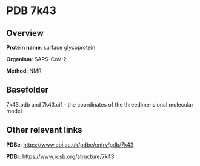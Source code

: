 # PDB 7k43

## Overview

**Protein name**: surface glycoprotein

**Organism**: SARS-CoV-2

**Method**: NMR



## Basefolder

7k43.pdb and 7k43.cif - the coordinates of the threedimensional molecular model



## Other relevant links 
**PDBe**:  https://www.ebi.ac.uk/pdbe/entry/pdb/7k43
 
**PDBr**: https://www.rcsb.org/structure/7k43 
